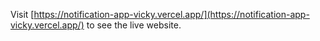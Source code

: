 
Visit [https://notification-app-vicky.vercel.app/](https://notification-app-vicky.vercel.app/) to see the live website.
